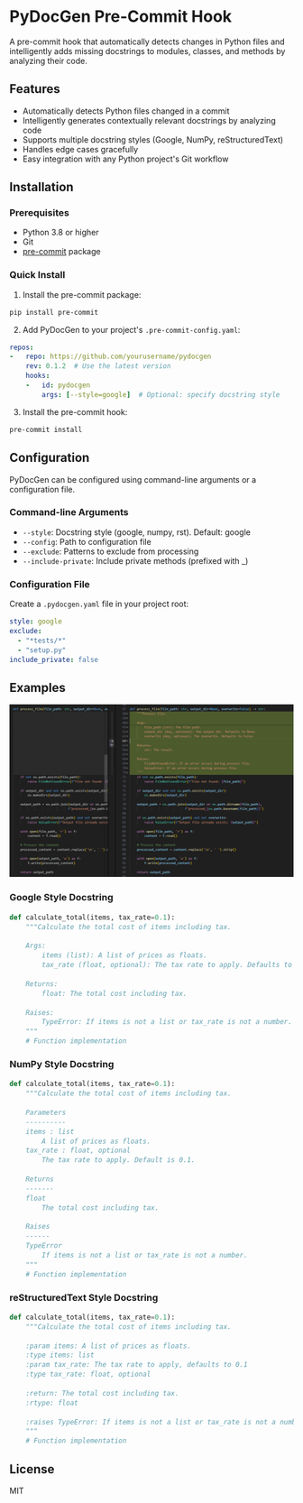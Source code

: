 # PyDocGen Pre-Commit Hook

A pre-commit hook that automatically detects changes in Python files and intelligently adds missing docstrings to modules, classes, and methods by analyzing their code.

## Features

- Automatically detects Python files changed in a commit
- Intelligently generates contextually relevant docstrings by analyzing code
- Supports multiple docstring styles (Google, NumPy, reStructuredText)
- Handles edge cases gracefully
- Easy integration with any Python project's Git workflow

## Installation

### Prerequisites

- Python 3.8 or higher
- Git
- [pre-commit](https://pre-commit.com/) package

### Quick Install

1. Install the pre-commit package:

```bash
pip install pre-commit
```

2. Add PyDocGen to your project's `.pre-commit-config.yaml`:

```yaml
repos:
-   repo: https://github.com/yourusername/pydocgen
    rev: 0.1.2  # Use the latest version
    hooks:
    -   id: pydocgen
        args: [--style=google]  # Optional: specify docstring style
```

3. Install the pre-commit hook:

```bash
pre-commit install
```

## Configuration

PyDocGen can be configured using command-line arguments or a configuration file.

### Command-line Arguments

- `--style`: Docstring style (google, numpy, rst). Default: google
- `--config`: Path to configuration file
- `--exclude`: Patterns to exclude from processing
- `--include-private`: Include private methods (prefixed with _)

### Configuration File

Create a `.pydocgen.yaml` file in your project root:

```yaml
style: google
exclude:
  - "*tests/*"
  - "setup.py"
include_private: false
```

## Examples

![Generating Python docstrings](assets/image.png)

### Google Style Docstring

```python
def calculate_total(items, tax_rate=0.1):
    """Calculate the total cost of items including tax.
    
    Args:
        items (list): A list of prices as floats.
        tax_rate (float, optional): The tax rate to apply. Defaults to 0.1.
        
    Returns:
        float: The total cost including tax.
        
    Raises:
        TypeError: If items is not a list or tax_rate is not a number.
    """
    # Function implementation
```

### NumPy Style Docstring

```python
def calculate_total(items, tax_rate=0.1):
    """Calculate the total cost of items including tax.
    
    Parameters
    ----------
    items : list
        A list of prices as floats.
    tax_rate : float, optional
        The tax rate to apply. Default is 0.1.
        
    Returns
    -------
    float
        The total cost including tax.
        
    Raises
    ------
    TypeError
        If items is not a list or tax_rate is not a number.
    """
    # Function implementation
```

### reStructuredText Style Docstring

```python
def calculate_total(items, tax_rate=0.1):
    """Calculate the total cost of items including tax.
    
    :param items: A list of prices as floats.
    :type items: list
    :param tax_rate: The tax rate to apply, defaults to 0.1
    :type tax_rate: float, optional
    
    :return: The total cost including tax.
    :rtype: float
    
    :raises TypeError: If items is not a list or tax_rate is not a number.
    """
    # Function implementation
```

## License

MIT
